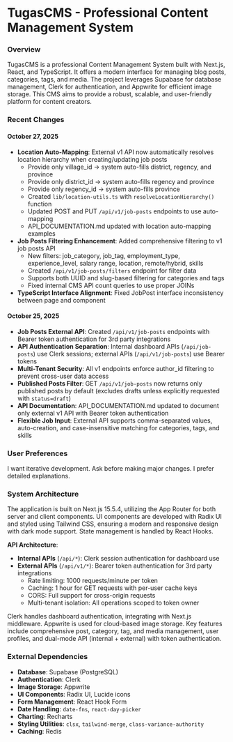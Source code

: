 # TugasCMS - Professional Content Management System

### Overview
TugasCMS is a professional Content Management System built with Next.js, React, and TypeScript. It offers a modern interface for managing blog posts, categories, tags, and media. The project leverages Supabase for database management, Clerk for authentication, and Appwrite for efficient image storage. This CMS aims to provide a robust, scalable, and user-friendly platform for content creators.

### Recent Changes

#### October 27, 2025
- **Location Auto-Mapping**: External v1 API now automatically resolves location hierarchy when creating/updating job posts
  - Provide only village_id → system auto-fills district, regency, and province
  - Provide only district_id → system auto-fills regency and province
  - Provide only regency_id → system auto-fills province
  - Created `lib/location-utils.ts` with `resolveLocationHierarchy()` function
  - Updated POST and PUT `/api/v1/job-posts` endpoints to use auto-mapping
  - API_DOCUMENTATION.md updated with location auto-mapping examples
- **Job Posts Filtering Enhancement**: Added comprehensive filtering to v1 job posts API
  - New filters: job_category, job_tag, employment_type, experience_level, salary range, location, remote/hybrid, skills
  - Created `/api/v1/job-posts/filters` endpoint for filter data
  - Supports both UUID and slug-based filtering for categories and tags
  - Fixed internal CMS API count queries to use proper JOINs
- **TypeScript Interface Alignment**: Fixed JobPost interface inconsistency between page and component

#### October 25, 2025
- **Job Posts External API**: Created `/api/v1/job-posts` endpoints with Bearer token authentication for 3rd party integrations
- **API Authentication Separation**: Internal dashboard APIs (`/api/job-posts`) use Clerk sessions; external APIs (`/api/v1/job-posts`) use Bearer tokens
- **Multi-Tenant Security**: All v1 endpoints enforce author_id filtering to prevent cross-user data access
- **Published Posts Filter**: GET `/api/v1/job-posts` now returns only published posts by default (excludes drafts unless explicitly requested with `status=draft`)
- **API Documentation**: API_DOCUMENTATION.md updated to document only external v1 API with Bearer token authentication
- **Flexible Job Input**: External API supports comma-separated values, auto-creation, and case-insensitive matching for categories, tags, and skills

### User Preferences
I want iterative development. Ask before making major changes. I prefer detailed explanations.

### System Architecture
The application is built on Next.js 15.5.4, utilizing the App Router for both server and client components. UI components are developed with Radix UI and styled using Tailwind CSS, ensuring a modern and responsive design with dark mode support. State management is handled by React Hooks.

**API Architecture**:
- **Internal APIs** (`/api/*`): Clerk session authentication for dashboard use
- **External APIs** (`/api/v1/*`): Bearer token authentication for 3rd party integrations
  - Rate limiting: 1000 requests/minute per token
  - Caching: 1 hour for GET requests with per-user cache keys
  - CORS: Full support for cross-origin requests
  - Multi-tenant isolation: All operations scoped to token owner

Clerk handles dashboard authentication, integrating with Next.js middleware. Appwrite is used for cloud-based image storage. Key features include comprehensive post, category, tag, and media management, user profiles, and dual-mode API (internal + external) with token authentication.

### External Dependencies
- **Database**: Supabase (PostgreSQL)
- **Authentication**: Clerk
- **Image Storage**: Appwrite
- **UI Components**: Radix UI, Lucide icons
- **Form Management**: React Hook Form
- **Date Handling**: `date-fns`, `react-day-picker`
- **Charting**: Recharts
- **Styling Utilities**: `clsx`, `tailwind-merge`, `class-variance-authority`
- **Caching**: Redis